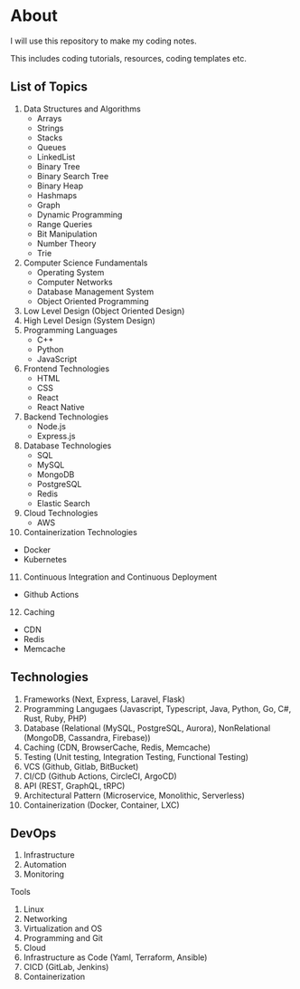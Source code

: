 # About

I will use this repository to make my coding notes.

This includes coding tutorials, resources, coding templates etc.

## List of Topics

1. Data Structures and Algorithms
   - Arrays
   - Strings
   - Stacks
   - Queues
   - LinkedList
   - Binary Tree
   - Binary Search Tree
   - Binary Heap
   - Hashmaps
   - Graph
   - Dynamic Programming
   - Range Queries
   - Bit Manipulation
   - Number Theory
   - Trie
2. Computer Science Fundamentals
   - Operating System
   - Computer Networks
   - Database Management System
   - Object Oriented Programming
3. Low Level Design (Object Oriented Design)
4. High Level Design (System Design)
5. Programming Languages
   - C++
   - Python
   - JavaScript
6. Frontend Technologies
   - HTML
   - CSS
   - React
   - React Native
7. Backend Technologies
   - Node.js
   - Express.js
8. Database Technologies
   - SQL
   - MySQL
   - MongoDB
   - PostgreSQL
   - Redis
   - Elastic Search
9. Cloud Technologies
   - AWS
10. Containerization Technologies
   - Docker
   - Kubernetes
11. Continuous Integration and Continuous Deployment
   - Github Actions
12. Caching
   - CDN
   - Redis
   - Memcache

## Technologies 
1. Frameworks (Next, Express, Laravel, Flask)
2. Programming Langugaes (Javascript, Typescript, Java, Python, Go, C#, Rust, Ruby, PHP)
3. Database (Relational (MySQL, PostgreSQL, Aurora), NonRelational (MongoDB, Cassandra, Firebase))
4. Caching (CDN, BrowserCache, Redis, Memcache)
5. Testing (Unit testing, Integration Testing, Functional Testing)
6. VCS (Github, Gitlab, BitBucket)
7. CI/CD (Github Actions, CircleCI, ArgoCD)
8. API (REST, GraphQL, tRPC)
9. Architectural Pattern (Microservice, Monolithic, Serverless)
10. Containerization (Docker, Container, LXC)

## DevOps
1. Infrastructure
2. Automation
3. Monitoring

Tools 
1. Linux
2. Networking
3. Virtualization and OS
4. Programming and Git
5. Cloud
6. Infrastructure as Code (Yaml, Terraform, Ansible)
7. CICD (GitLab, Jenkins)
8. Containerization
